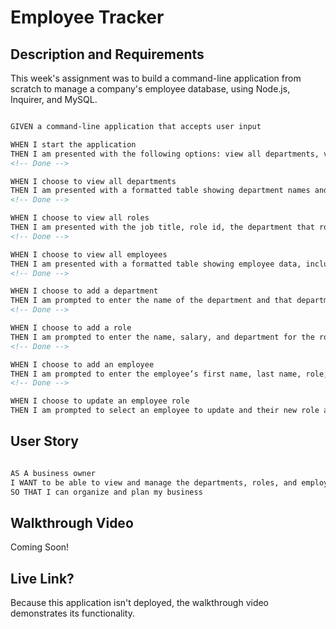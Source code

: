 # Employee Tracker

## Description and Requirements

This week's assignment was to build a command-line application from scratch to manage a company's employee database, using Node.js, Inquirer, and MySQL.

```md

GIVEN a command-line application that accepts user input

WHEN I start the application
THEN I am presented with the following options: view all departments, view all roles, view all employees, add a department, add a role, add an employee, and update an employee role
<!-- Done -->

WHEN I choose to view all departments
THEN I am presented with a formatted table showing department names and department ids
<!-- Done -->

WHEN I choose to view all roles
THEN I am presented with the job title, role id, the department that role belongs to, and the salary for that role
<!-- Done -->

WHEN I choose to view all employees
THEN I am presented with a formatted table showing employee data, including employee ids, first names, last names, job titles, departments, salaries, and managers that the employees report to
<!-- Done -->

WHEN I choose to add a department
THEN I am prompted to enter the name of the department and that department is added to the database
<!-- Done -->

WHEN I choose to add a role
THEN I am prompted to enter the name, salary, and department for the role and that role is added to the database
<!-- Done -->

WHEN I choose to add an employee
THEN I am prompted to enter the employee’s first name, last name, role, and manager, and that employee is added to the database
<!-- Done -->

WHEN I choose to update an employee role
THEN I am prompted to select an employee to update and their new role and this information is updated in the database 


```

## User Story

```md

AS A business owner
I WANT to be able to view and manage the departments, roles, and employees in my company
SO THAT I can organize and plan my business

```

## Walkthrough Video 

Coming Soon!

## Live Link?
Because this application isn't deployed, the walkthrough video demonstrates its functionality.